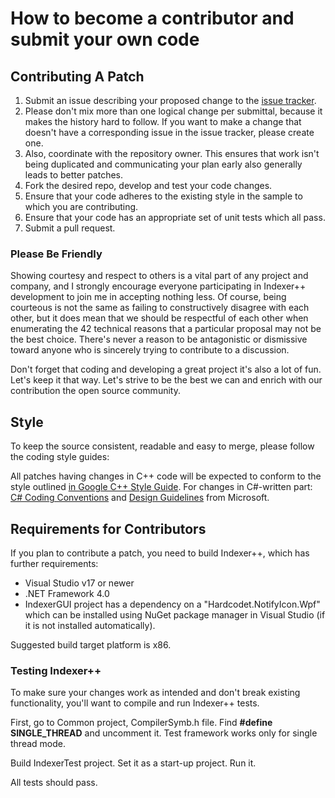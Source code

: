 # How to become a contributor and submit your own code

## Contributing A Patch

1. Submit an issue describing your proposed change to the
   [issue tracker](https://github.com/dfs-minded/indexer-plus-plus/issues).
1. Please don't mix more than one logical change per submittal,
   because it makes the history hard to follow. If you want to make a
   change that doesn't have a corresponding issue in the issue
   tracker, please create one.
1. Also, coordinate with the repository owner. This ensures that work isn't being duplicated and
   communicating your plan early also generally leads to better
   patches.
1. Fork the desired repo, develop and test your code changes.
1. Ensure that your code adheres to the existing style in the sample to which
   you are contributing.
1. Ensure that your code has an appropriate set of unit tests which all pass.
1. Submit a pull request.


### Please Be Friendly ###

Showing courtesy and respect to others is a vital part of any project
and company, and I strongly encourage everyone participating in Indexer++
development to join me in accepting nothing less. Of course,
being courteous is not the same as failing to constructively disagree
with each other, but it does mean that we should be respectful of each
other when enumerating the 42 technical reasons that a particular
proposal may not be the best choice. There's never a reason to be
antagonistic or dismissive toward anyone who is sincerely trying to
contribute to a discussion.

Don't forget that coding and developing a great project it's also
a lot of fun. Let's keep it that way. Let's strive to be the best we can
and enrich with our contribution the open source community.

## Style

To keep the source consistent, readable and easy to merge, please follow the coding style guides:

All patches having changes in C++ code will be expected
to conform to the style outlined [in Google C++ Style Guide](https://google.github.io/styleguide/cppguide.html).
For changes in C#-written part: [C# Coding Conventions](https://docs.microsoft.com/en-us/dotnet/csharp/programming-guide/inside-a-program/coding-conventions) and [Design Guidelines](https://docs.microsoft.com/en-us/dotnet/standard/design-guidelines/index) from Microsoft.



## Requirements for Contributors ###

If you plan to contribute a patch, you need to build Indexer++, which has
further requirements:

  * Visual Studio v17 or newer
  * .NET Framework 4.0
  * IndexerGUI project has a dependency on a "Hardcodet.NotifyIcon.Wpf" which can be installed 
	using NuGet package manager in Visual Studio (if it is not installed automatically).

Suggested build target platform is x86.

### Testing Indexer++ ###

To make sure your changes work as intended and don't break existing
functionality, you'll want to compile and run Indexer++ tests.

First, go to Common project, CompilerSymb.h file. Find **#define SINGLE_THREAD** and uncomment it.
Test framework works only for single thread mode.

Build IndexerTest project. Set it as a start-up project. Run it.

All tests should pass.

